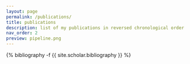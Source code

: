 ```yaml
---
layout: page
permalink: /publications/
title: publications
description: list of my publications in reversed chronological order
nav_order: 2
preview: pipeline.png
---
```

<!-- _pages/publications.md -->
<div class="publications">

{% bibliography -f {{ site.scholar.bibliography }} %}

</div>
